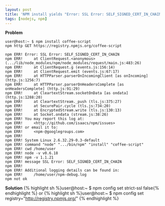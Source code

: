 ```yaml
---
layout: post
title: 'NPM install yields "Error: SSL Error: SELF_SIGNED_CERT_IN_CHAIN"'
tags: [nodejs, npm]
---
```

**Problem**

    user@host:~ $ npm install coffee-script
    npm http GET https://registry.npmjs.org/coffee-script
    
    npm ERR! Error: SSL Error: SELF_SIGNED_CERT_IN_CHAIN
    npm ERR!     at ClientRequest.<anonymous> (.../lib/node_modules/npm/node_modules/request/main.js:483:26)
    npm ERR!     at ClientRequest.g (events.js:156:14)
    npm ERR!     at ClientRequest.emit (events.js:67:17)
    npm ERR!     at HTTPParser.parserOnIncomingClient [as onIncoming] (http.js:1256:7)
    npm ERR!     at HTTPParser.parserOnHeadersComplete [as onHeadersComplete] (http.js:91:29)
    npm ERR!     at CleartextStream.socketOnData [as ondata] (http.js:1288:20)
    npm ERR!     at CleartextStream._push (tls.js:375:27)
    npm ERR!     at SecurePair.cycle (tls.js:734:20)
    npm ERR!     at EncryptedStream.write (tls.js:130:13)
    npm ERR!     at Socket.ondata (stream.js:38:26)
    npm ERR! You may report this log at:
    npm ERR!     <http://github.com/isaacs/npm/issues>
    npm ERR! or email it to:
    npm ERR!     <npm-@googlegroups.com>
    npm ERR!
    npm ERR! System Linux 2.6.32.29-0.3-default
    npm ERR! command "node" ".../bin/npm" "install" "coffee-script"
    npm ERR! cwd /home/user
    npm ERR! node -v v0.6.18
    npm ERR! npm -v 1.1.21
    npm ERR! message SSL Error: SELF_SIGNED_CERT_IN_CHAIN
    npm ERR!
    npm ERR! Additional logging details can be found in:
    npm ERR!     /home/user/npm-debug.log
    npm not ok

**Solution**
{% highlight sh %}user@host:~ $ npm config set strict-ssl false{% endhighlight %}
or
{% highlight sh %}user@host:~ $ npm config set registry="http://registry.npmjs.org/"
{% endhighlight %}